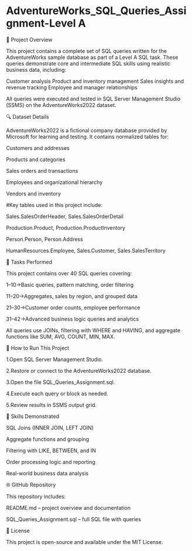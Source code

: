 # AdventureWorks_SQL_Queries_Assignment-Level A

📂 Project Overview

This project contains a complete set of SQL queries written for the AdventureWorks sample database as part of a Level A SQL task. These queries demonstrate core and intermediate SQL skills using realistic business data, including:

Customer analysis
Product and inventory management
Sales insights and revenue tracking
Employee and manager relationships

All queries were executed and tested in SQL Server Management Studio (SSMS) on the AdventureWorks2022 dataset.


🔍 Dataset Details

AdventureWorks2022 is a fictional company database provided by Microsoft for learning and testing. It contains normalized tables for:

Customers and addresses

Products and categories

Sales orders and transactions

Employees and organizational hierarchy

Vendors and inventory

#Key tables used in this project include:

Sales.SalesOrderHeader, Sales.SalesOrderDetail

Production.Product, Production.ProductInventory

Person.Person, Person.Address

HumanResources.Employee, Sales.Customer, Sales.SalesTerritory


🔧 Tasks Performed

This project contains over 40 SQL queries covering:

1–10->Basic queries, pattern matching, order filtering

11–20->Aggregates, sales by region, and grouped data

21–30->Customer order counts, employee performance

31–42->Advanced business logic queries and analytics

All queries use JOINs, filtering with WHERE and HAVING, and aggregate functions like SUM, AVG, COUNT, MIN, MAX.


🔹 How to Run This Project

1.Open SQL Server Management Studio.

2.Restore or connect to the AdventureWorks2022 database.

3.Open the file SQL_Queries_Assignment.sql.

4.Execute each query or block as needed.

5.Review results in SSMS output grid.


💪 Skills Demonstrated

SQL Joins (INNER JOIN, LEFT JOIN)

Aggregate functions and grouping

Filtering with LIKE, BETWEEN, and IN

Order processing logic and reporting

Real-world business data analysis


🌐 GitHub Repository

This repository includes:

README.md – project overview and documentation

SQL_Queries_Assignment.sql – full SQL file with queries

🚀 License

This project is open-source and available under the MIT License.



